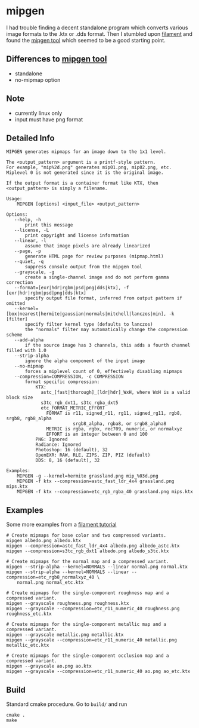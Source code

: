 # mipgen
I had trouble finding a decent standalone program which converts various image formats to the .ktx or .dds format. Then I stumbled upon [filament](https://github.com/google/filament) and found the [mipgen tool](https://github.com/google/filament/tree/master/tools/mipgen) which seemed to be a good starting point. 

## Differences to [mipgen tool](https://github.com/google/filament/tree/master/tools/mipgen)
- standalone
- no-mipmap option 

## Note
- currently linux only
- input must have png format

## Detailed Info
```
MIPGEN generates mipmaps for an image down to the 1x1 level.

The <output_pattern> argument is a printf-style pattern.
For example, "mip%2d.png" generates mip01.png, mip02.png, etc.
Miplevel 0 is not generated since it is the original image.

If the output format is a container format like KTX, then
<output_pattern> is simply a filename.

Usage:
    MIPGEN [options] <input_file> <output_pattern>

Options:
   --help, -h
       print this message
   --license, -L
       print copyright and license information
   --linear, -l
       assume that image pixels are already linearized
   --page, -p
       generate HTML page for review purposes (mipmap.html)
   --quiet, -q
       suppress console output from the mipgen tool
   --grayscale, -g
       create a single-channel image and do not perform gamma correction
   --format=[exr|hdr|rgbm|psd|png|dds|ktx], -f [exr|hdr|rgbm|psd|png|dds|ktx]
       specify output file format, inferred from output pattern if omitted
   --kernel=[box|nearest|hermite|gaussian|normals|mitchell|lanczos|min], -k [filter]
       specify filter kernel type (defaults to lanczos)
       the "normals" filter may automatically change the compression scheme
   --add-alpha
       if the source image has 3 channels, this adds a fourth channel filled with 1.0
   --strip-alpha
       ignore the alpha component of the input image
   --no-mipmap
       forces a miplevel count of 0, effectively disabling mipmaps
   --compression=COMPRESSION, -c COMPRESSION
       format specific compression:
           KTX:
             astc_[fast|thorough]_[ldr|hdr]_WxH, where WxH is a valid block size
             s3tc_rgb_dxt1, s3tc_rgba_dxt5
             etc_FORMAT_METRIC_EFFORT
               FORMAT is r11, signed_r11, rg11, signed_rg11, rgb8, srgb8, rgb8_alpha
                         srgb8_alpha, rgba8, or srgb8_alpha8
               METRIC is rgba, rgbx, rec709, numeric, or normalxyz
               EFFORT is an integer between 0 and 100
           PNG: Ignored
           Radiance: Ignored
           Photoshop: 16 (default), 32
           OpenEXR: RAW, RLE, ZIPS, ZIP, PIZ (default)
           DDS: 8, 16 (default), 32

Examples:
    MIPGEN -g --kernel=hermite grassland.png mip_%03d.png
    MIPGEN -f ktx --compression=astc_fast_ldr_4x4 grassland.png mips.ktx
    MIPGEN -f ktx --compression=etc_rgb_rgba_40 grassland.png mips.ktx
```

## Examples 
Some more examples from a [filament tutorial](https://google.github.io/filament/webgl/tutorial_suzanne.html)
```
# Create mipmaps for base color and two compressed variants.
mipgen albedo.png albedo.ktx
mipgen --compression=astc_fast_ldr_4x4 albedo.png albedo_astc.ktx
mipgen --compression=s3tc_rgb_dxt1 albedo.png albedo_s3tc.ktx

# Create mipmaps for the normal map and a compressed variant.
mipgen --strip-alpha --kernel=NORMALS --linear normal.png normal.ktx
mipgen --strip-alpha --kernel=NORMALS --linear --compression=etc_rgb8_normalxyz_40 \
    normal.png normal_etc.ktx

# Create mipmaps for the single-component roughness map and a compressed variant.
mipgen --grayscale roughness.png roughness.ktx
mipgen --grayscale --compression=etc_r11_numeric_40 roughness.png roughness_etc.ktx

# Create mipmaps for the single-component metallic map and a compressed variant.
mipgen --grayscale metallic.png metallic.ktx
mipgen --grayscale --compression=etc_r11_numeric_40 metallic.png metallic_etc.ktx

# Create mipmaps for the single-component occlusion map and a compressed variant.
mipgen --grayscale ao.png ao.ktx
mipgen --grayscale --compression=etc_r11_numeric_40 ao.png ao_etc.ktx
```

## Build
Standard cmake procedure. Go to ```build/``` and run
```
cmake .
make
```
